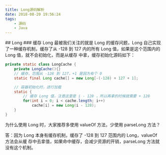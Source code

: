 ```yaml
---
title: Long源码解析
date: 2018-08-20 19:56:24
tags: 
    - 源码
    - Java
---
```

<meta name="referrer" content="no-referrer" />
## Long
### 缓存
Long 最被我们关注的就是 Long 的缓存问题，Long 自己实现了一种缓存机制，缓存了从
-128 到 127 内的所有 Long 值，如果是这个范围内的 Long 值，就不会初始化，而是从缓存
中拿，缓存初始化源码如下：

```java
private static class LongCache {
    private LongCache(){}
    // 缓存，范围从 -128 到 127，+1 是因为有个 0
    static final Long cache[] = new Long[-(-128) + 127 + 1];

    // 容器初始化时，进行加载
    static {
        // 缓存 Long 值，注意这里是 i - 128 ，所以再拿的时候就需要 + 128
        for(int i = 0; i < cache.length; i++)
            cache[i] = new Long(i - 128);
    }
}
```

为什么使用 Long 时，大家推荐多使用 valueOf 方法，少使用 parseLong 方法？

答：因为 Long 本身有缓存机制，缓存了 -128 到 127 范围内的 Long，valueOf 方法会从缓
存中去拿值，如果命中缓存，会减少资源的开销，parseLong 方法就没有这个机制。